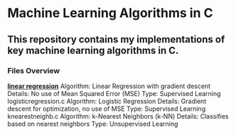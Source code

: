 # Machine Learning Algorithms in C
## This repository contains my implementations of key machine learning algorithms in C.

### Files Overview
[**linear regression**](linear-regression.c)
Algorithm: Linear Regression with gradient descent
Details: No use of Mean Squared Error (MSE)
Type: Supervised Learning
logisticregression.c
Algorithm: Logistic Regression
Details: Gradient descent for optimization, no use of MSE
Type: Supervised Learning
knearestneighb.c
Algorithm: k-Nearest Neighbors (k-NN)
Details: Classifies based on nearest neighbors
Type: Unsupervised Learning
